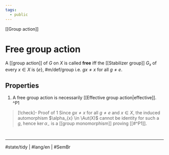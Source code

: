 ```yaml
---
tags:
  - public
---
```

[[Group action]]
# Free group action

A [[group action]] of $G$ on $X$ is called **free** iff the [[Stabilizer group]] $G_{x}$ of every $x \in X$ is $\{ e \}$, #m/def/group i.e. $gx \neq x$ for all $g \neq e$.

## Properties

1. A free group action is necessarily [[Effective group action|effective]]. ^P1

> [!check]- Proof of 1
> Since $gx \neq x$ for all $g \neq e$ and $x \in X$,
> the induced automorphism $\alpha_{x} \in \Aut(X)$ cannot be identity for such a $g$,
> hence $\ker \alpha_{-}$ is a [[group monomorphism]]
> proving [[#^P1]].
> <span class="QED"/>

#
---
#state/tidy | #lang/en | #SemBr
